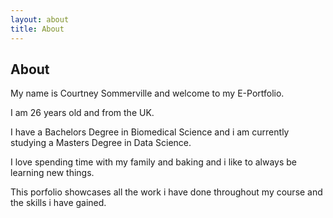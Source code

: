 ```yaml
---
layout: about
title: About
---
```


## About

My name is Courtney Sommerville and welcome to my E-Portfolio. 

I am 26 years old and from the UK.

I have a Bachelors Degree in Biomedical Science and i am currently studying a Masters Degree in Data Science.

I love spending time with my family and baking and i like to always be learning new things.

This porfolio showcases all the work i have done throughout my course and the skills i have gained. 
